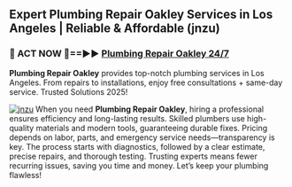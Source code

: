 ## Expert Plumbing Repair Oakley Services in Los Angeles | Reliable & Affordable (jnzu)  

<h3>🚿 ACT NOW 🌟==►► <a href="https://tinyurl.com/2ne6vx2x" rel="nofollow">Plumbing Repair Oakley 24/7</a></h3>

**Plumbing Repair Oakley** provides top-notch plumbing services in Los Angeles. From repairs to installations, enjoy free consultations + same-day service. Trusted Solutions 2025!

[![jnzu](https://i.imgur.com/4PFF4AK.jpeg)](https://tinyurl.com/2ne6vx2x)
When you need **Plumbing Repair Oakley**, hiring a professional ensures efficiency and long-lasting results. Skilled plumbers use high-quality materials and modern tools, guaranteeing durable fixes. Pricing depends on labor, parts, and emergency service needs—transparency is key. The process starts with diagnostics, followed by a clear estimate, precise repairs, and thorough testing. Trusting experts means fewer recurring issues, saving you time and money. Let’s keep your plumbing flawless!